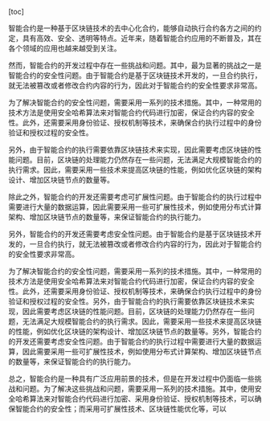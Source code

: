 
[toc]                    
                
                
智能合约是一种基于区块链技术的去中心化合约，能够自动执行合约各方之间的约定，具有高效、安全、透明等特点。近年来，随着智能合约应用的不断普及，其在各个领域的应用也越来越受到关注。

然而，智能合约的开发过程中存在一些挑战和问题。其中，最为显著的挑战之一是智能合约的安全性问题。由于智能合约是基于区块链技术开发的，一旦合约执行，就无法被篡改或者修改合约内容的行为，因此对于智能合约的安全性要求非常高。

为了解决智能合约的安全性问题，需要采用一系列的技术措施。其中，一种常用的技术方法是使用安全哈希算法来对智能合约代码进行加密，保证合约内容的安全性。此外，还需要采用身份验证、授权机制等技术，来确保合约执行过程中的身份验证和授权过程的安全性。

另外，由于智能合约的执行需要依靠区块链技术来实现，因此需要考虑区块链的性能问题。目前，区块链的处理能力仍然存在一些问题，无法满足大规模智能合约的执行需求。因此，需要采用一些技术来提高区块链的性能，例如优化区块链的架构设计、增加区块链节点的数量等。

除此之外，智能合约的开发还需要考虑可扩展性问题。由于智能合约的执行过程中需要进行大量的数据运算，因此需要采用一些可扩展性技术，例如使用分布式计算架构、增加区块链节点的数量等，来保证智能合约的执行能力。

另外，智能合约的开发还需要考虑安全性问题。由于智能合约是基于区块链技术开发的，一旦合约执行，就无法被篡改或者修改合约内容的行为，因此对于智能合约的安全性要求非常高。

为了解决智能合约的安全性问题，需要采用一系列的技术措施。其中，一种常用的技术方法是使用安全哈希算法来对智能合约代码进行加密，保证合约内容的安全性。此外，还需要采用身份验证、授权机制等技术，来确保合约执行过程中的身份验证和授权过程的安全性。另外，由于智能合约的执行需要依靠区块链技术来实现，因此需要考虑区块链的性能问题。目前，区块链的处理能力仍然存在一些问题，无法满足大规模智能合约的执行需求。因此，需要采用一些技术来提高区块链的性能，例如优化区块链的架构设计、增加区块链节点的数量等。另外，智能合约的开发还需要考虑安全性问题。由于智能合约的执行过程中需要进行大量的数据运算，因此需要采用一些可扩展性技术，例如使用分布式计算架构、增加区块链节点的数量等，来保证智能合约的执行能力。

总之，智能合约是一种具有广泛应用前景的技术，但是在开发过程中仍面临一些挑战和问题。为了解决这些挑战和问题，需要采用一系列的技术措施。其中，使用安全哈希算法来对智能合约代码进行加密、采用身份验证、授权机制等技术，可以确保智能合约的安全性；而采用可扩展性技术、区块链性能优化等，可以

